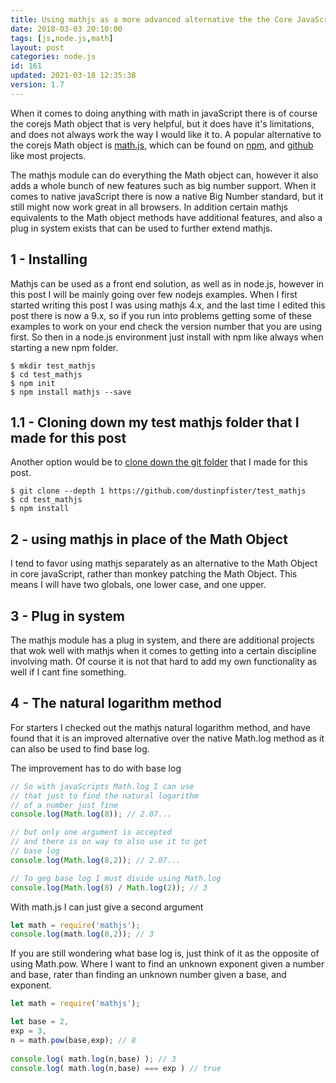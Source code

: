```yaml
---
title: Using mathjs as a more advanced alternative the the Core JavaScript Math Object
date: 2018-03-03 20:10:00
tags: [js,node.js,math]
layout: post
categories: node.js
id: 161
updated: 2021-03-18 12:35:38
version: 1.7
---
```


When it comes to doing anything with math in javaScript there is of course the corejs Math object that is very helpful, but it does have it's limitations, and does not always work the way I would like it to. A popular alternative to the corejs Math object is [math.js](http://mathjs.org/), which can be found on [npm](https://www.npmjs.com/package/mathjs), and [github](https://github.com/josdejong/mathjs) like most projects. 

The mathjs module can do everything the Math object can, however it also adds a whole bunch of new features such as big number support. When it comes to native javaScript there is now a native Big Number standard, but it still might now work great in all browsers. In addition certain mathjs equivalents to the Math object methods have additional features, and also a plug in system exists that can be used to further extend mathjs.

<!-- more -->

## 1 - Installing

Mathjs can be used as a front end solution, as well as in node.js, however in this post I will be mainly going over  few nodejs examples. When I first started writing this post I was using mathjs 4.x, and the last time I edited this post there is now a 9.x, so if you run into problems getting some of these examples to work on your end check the version number that you are using first. So then in a node.js environment just install with npm like always when starting a new npm folder.

```
$ mkdir test_mathjs
$ cd test_mathjs
$ npm init
$ npm install mathjs --save
```

## 1.1 - Cloning down my test mathjs folder that I made for this post

Another option would be to [clone down the git folder](https://github.com/dustinpfister/test_mathjs) that I made for this post.

```
$ git clone --depth 1 https://github.com/dustinpfister/test_mathjs
$ cd test_mathjs
$ npm install
```


## 2 - using mathjs in place of the Math Object

I tend to favor using mathjs separately as an alternative to the Math Object in core javaScript, rather than monkey patching the Math Object. This means I will have two globals, one lower case, and one upper.

## 3 - Plug in system

The mathjs module has a plug in system, and there are additional projects that wok well with mathjs when it comes to getting into a certain discipline involving math. Of course it is not that hard to add my own functionality as well if I cant fine something.

## 4 - The natural logarithm method

For starters I checked out the mathjs natural logarithm method, and have found that it is an improved alternative over the native Math.log method as it can also be used to find base log.

The improvement has to do with base log

```js
// So with javaScripts Math.log I can use
// that just to find the natural logarithm
// of a number just fine
console.log(Math.log(8)); // 2.07...

// but only one argument is accepted
// and there is on way to also use it to get
// base log
console.log(Math.log(8,2)); // 2.07...

// To geg base log I must divide using Math.log
console.log(Math.log(8) / Math.log(2)); // 3
```

With math.js I can just give a second argument

```js
let math = require('mathjs');
console.log(math.log(8,2)); // 3
```

If you are still wondering what base log is, just think of it as the opposite of using Math.pow. Where I want to find an unknown exponent given a number and base, rater than finding an unknown number given a base, and exponent.

```js
let math = require('mathjs');

let base = 2,
exp = 3,
n = math.pow(base,exp); // 8
 
console.log( math.log(n,base) ); // 3
console.log( math.log(n,base) === exp ) // true
```